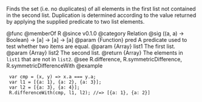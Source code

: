 Finds the set (i.e. no duplicates) of all elements in the first list not
contained in the second list. Duplication is determined according to the
value returned by applying the supplied predicate to two list elements.

@func
@memberOf R
@since v0.1.0
@category Relation
@sig ((a, a) -> Boolean) -> [a] -> [a] -> [a]
@param {Function} pred A predicate used to test whether two items are equal.
@param {Array} list1 The first list.
@param {Array} list2 The second list.
@return {Array} The elements in `list1` that are not in `list2`.
@see R.difference, R.symmetricDifference, R.symmetricDifferenceWith
@example

     var cmp = (x, y) => x.a === y.a;
     var l1 = [{a: 1}, {a: 2}, {a: 3}];
     var l2 = [{a: 3}, {a: 4}];
     R.differenceWith(cmp, l1, l2); //=> [{a: 1}, {a: 2}]
